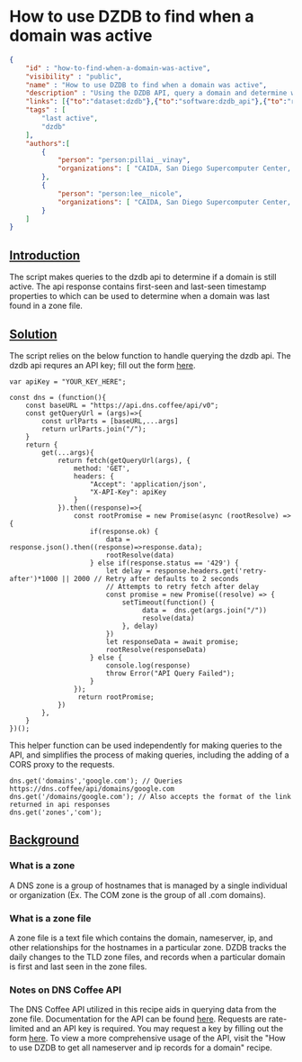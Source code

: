 # How to use DZDB to find when a domain was active

~~~json
{
    "id" : "how-to-find-when-a-domain-was-active",
    "visibility" : "public",
    "name" : "How to use DZDB to find when a domain was active",
    "description" : "Using the DZDB API, query a domain and determine when it was last active",
    "links": [{"to":"dataset:dzdb"},{"to":"software:dzdb_api"},{"to":"recipe:how_to_find_a_domains_ns_and_a_records"}],
    "tags" : [
        "last active",
        "dzdb"
    ],
    "authors":[
        {
            "person": "person:pillai__vinay",
            "organizations": [ "CAIDA, San Diego Supercomputer Center, University of California San Diego" ]
        },
        {
            "person": "person:lee__nicole",
            "organizations": [ "CAIDA, San Diego Supercomputer Center, University of California San Diego" ]
        }
    ]
}
~~~

## **<ins>Introduction</ins>**

The script makes queries to the dzdb api to determine if a domain is still active. The api response contains first-seen and last-seen timestamp properties to which can be used to determine when a domain was last found in a zone file.

## **<ins>Solution</ins>**
The script relies on the below function to handle querying the dzdb api. The dzdb api requres an API key; fill out the form [here](https://www.caida.org/data/request_user_info_forms/dzdb.xml).

~~~
var apiKey = "YOUR_KEY_HERE";

const dns = (function(){
    const baseURL = "https://api.dns.coffee/api/v0";
    const getQueryUrl = (args)=>{
        const urlParts = [baseURL,...args]
        return urlParts.join("/");
    }
    return {
        get(...args){
            return fetch(getQueryUrl(args), {
                method: 'GET',
                headers: {
                    "Accept": 'application/json',
                    "X-API-Key": apiKey
                }
            }).then((response)=>{
                const rootPromise = new Promise(async (rootResolve) => {
                    if(response.ok) {
                        data =  response.json().then((response)=>response.data);
                        rootResolve(data)
                    } else if(response.status == '429') {
                        let delay = response.headers.get('retry-after')*1000 || 2000 // Retry after defaults to 2 seconds
                        // Attempts to retry fetch after delay
                        const promise = new Promise((resolve) => {
                            setTimeout(function() {
                                 data =  dns.get(args.join("/"))
                                 resolve(data)
                            }, delay)    
                        }) 
                        let responseData = await promise;
                        rootResolve(responseData)
                    } else {
                        console.log(response)
                        throw Error("API Query Failed");
                    }
                });
                 return rootPromise; 
            }) 
        },
    }
})();
~~~

This helper function can be used independently for making queries to the API, and simplifies the process of making queries, including the adding of a CORS proxy to the requests. 

~~~
dns.get('domains','google.com'); // Queries https://dns.coffee/api/domains/google.com
dns.get('/domains/google.com'); // Also accepts the format of the link returned in api responses
dns.get('zones','com');
~~~

## **<ins>Background</ins>**
### What is a zone 
A DNS zone is a group of hostnames that is managed by a single individual or organization (Ex. The COM zone is the group of all .com domains).
### What is a zone file
A zone file is a text file which contains the domain, nameserver, ip, and other relationships for the hostnames in a particular zone. DZDB tracks the daily changes to the TLD zone files, and records when a particular domain is first and last seen in the zone files.
### Notes on DNS Coffee API
The DNS Coffee API utilized in this recipe aids in querying data from the zone file. Documentation for the API can be found [here](https://api.dns.coffee/doc/#/). Requests are rate-limited and an API key is required. You may request a key by filling out the form [here](https://www.caida.org/data/request_user_info_forms/dzdb.xml). To view a more comprehensive usage of the API, visit the "How to use DZDB to get all nameserver and ip records for a domain" recipe.
